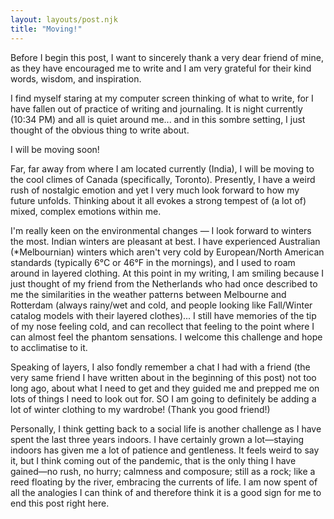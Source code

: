 ```yaml
---
layout: layouts/post.njk
title: "Moving!"
---
```

Before I begin this post, I want to sincerely thank a very dear friend of mine, as they have encouraged me to write and I am very grateful for their kind words, wisdom, and inspiration.

I find myself staring at my computer screen thinking of what to write, for I have fallen out of practice of writing and journaling. It is night currently (10:34 PM) and all is quiet around me... and in this sombre setting, I just thought of the obvious thing to write about.

I will be moving soon!

Far, far away from where I am located currently (India), I will be moving to the cool climes of Canada (specifically, Toronto). Presently, I have a weird rush of nostalgic emotion and yet I very much look forward to how my future unfolds. Thinking about it all evokes a strong tempest of (a lot of) mixed, complex emotions within me.

I'm really keen on the environmental changes — I look forward to winters the most. Indian winters are pleasant at best. I have experienced Australian (*Melbournian) winters which aren't very cold by European/North American standards (typically 6°C or 46°F in the mornings), and I used to roam around in layered clothing. At this point in my writing, I am smiling because I just thought of my friend from the Netherlands who had once described to me the similarities in the weather patterns between Melbourne and Rotterdam (always rainy/wet and cold, and people looking like Fall/Winter catalog models with their layered clothes)... I still have memories of the tip of my nose feeling cold, and can recollect that feeling to the point where I can almost feel the phantom sensations. I welcome this challenge and hope to acclimatise to it. 

Speaking of layers, I also fondly remember a chat I had with a friend (the very same friend I have written about in the beginning of this post) not too long ago, about what I need to get and they guided me and prepped me on lots of things I need to look out for. SO I am going to definitely be adding a lot of winter clothing to my wardrobe! (Thank you good friend!)

Personally, I think getting back to a social life is another challenge as I have spent the last three years indoors. I have certainly grown a lot—staying indoors has given me a lot of patience and gentleness. It feels weird to say it, but I think coming out of the pandemic, that is the only thing I have gained—no rush, no hurry; calmness and composure; still as a rock; like a reed floating by the river, embracing the currents of life. I am now spent of all the analogies I can think of and therefore think it is a good sign for me to end this post right here.
